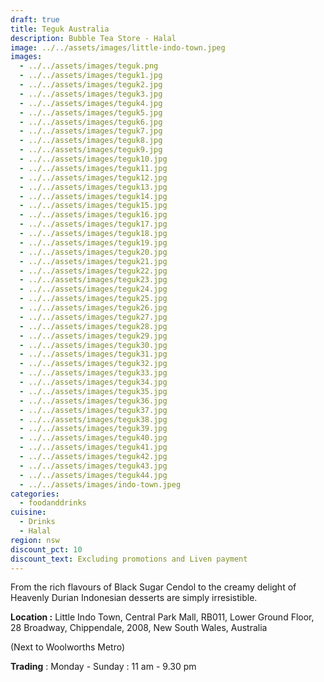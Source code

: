 ```yaml
---
draft: true
title: Teguk Australia
description: Bubble Tea Store - Halal
image: ../../assets/images/little-indo-town.jpeg
images:
  - ../../assets/images/teguk.png
  - ../../assets/images/teguk1.jpg
  - ../../assets/images/teguk2.jpg
  - ../../assets/images/teguk3.jpg
  - ../../assets/images/teguk4.jpg
  - ../../assets/images/teguk5.jpg
  - ../../assets/images/teguk6.jpg
  - ../../assets/images/teguk7.jpg
  - ../../assets/images/teguk8.jpg
  - ../../assets/images/teguk9.jpg
  - ../../assets/images/teguk10.jpg
  - ../../assets/images/teguk11.jpg
  - ../../assets/images/teguk12.jpg
  - ../../assets/images/teguk13.jpg
  - ../../assets/images/teguk14.jpg
  - ../../assets/images/teguk15.jpg
  - ../../assets/images/teguk16.jpg
  - ../../assets/images/teguk17.jpg
  - ../../assets/images/teguk18.jpg
  - ../../assets/images/teguk19.jpg
  - ../../assets/images/teguk20.jpg
  - ../../assets/images/teguk21.jpg
  - ../../assets/images/teguk22.jpg
  - ../../assets/images/teguk23.jpg
  - ../../assets/images/teguk24.jpg
  - ../../assets/images/teguk25.jpg
  - ../../assets/images/teguk26.jpg
  - ../../assets/images/teguk27.jpg
  - ../../assets/images/teguk28.jpg
  - ../../assets/images/teguk29.jpg
  - ../../assets/images/teguk30.jpg
  - ../../assets/images/teguk31.jpg
  - ../../assets/images/teguk32.jpg
  - ../../assets/images/teguk33.jpg
  - ../../assets/images/teguk34.jpg
  - ../../assets/images/teguk35.jpg
  - ../../assets/images/teguk36.jpg
  - ../../assets/images/teguk37.jpg
  - ../../assets/images/teguk38.jpg
  - ../../assets/images/teguk39.jpg
  - ../../assets/images/teguk40.jpg
  - ../../assets/images/teguk41.jpg
  - ../../assets/images/teguk42.jpg
  - ../../assets/images/teguk43.jpg
  - ../../assets/images/teguk44.jpg
  - ../../assets/images/indo-town.jpeg
categories:
  - foodanddrinks
cuisine:
  - Drinks
  - Halal
region: nsw
discount_pct: 10
discount_text: Excluding promotions and Liven payment
---
```

From the rich flavours of Black Sugar Cendol to the creamy delight of Heavenly Durian Indonesian desserts are simply irresistible.

**Location :** Little Indo Town, Central Park Mall, RB011, Lower Ground Floor, 28 Broadway, Chippendale, 2008, New South Wales, Australia

(Next to Woolworths Metro)

**Trading** : Monday - Sunday : 11 am - 9.30 pm
